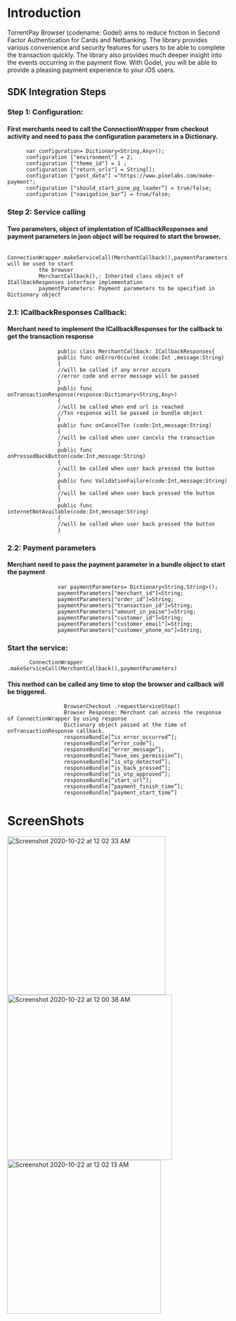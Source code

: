 # Introduction
TorrentPay Browser (codename: Godel) aims to reduce friction in Second Factor Authentication for Cards and Netbanking. The library provides various convenience and security features for users to be able to complete the transaction quickly. The library also provides much deeper insight into the events occurring in the payment flow. With Godel, you will be able to provide a pleasing payment experience to your iOS users.

## SDK Integration Steps
### Step 1: Configuration:
#### First merchants need to call the ConnectionWrapper from checkout activity and need to pass the configuration parameters in a Dictionary.
          var configuration= Dictionary<String,Any>();
          configuration ["environment"] = 2;
          configuration ["theme_id"] = 1 ;
          configuration ["return_urls"] = String[];
          configuration ["post_data"] ="https://www.pinelabs.com/make-payment";
          configuration ["should_start_pine_pg_loader”] = true/false;
          configuration ["navigation_bar”] = true/false;
### Step 2: Service calling
#### Two parameters, object of implentation of ICallbackResponses and payment parameters in json object will be required to start the browser.
              ConnectionWrapper.makeServiceCall(MerchantCallback(),paymentParameters) will be used to start
              the browser
              MerchantCallback(),: Inherited class object of ICallbackResponses interface implementation
              paymentParameters: Payment parameters to be specified in Dictionary object
### 2.1: ICallbackResponses Callback:
#### Merchant need to implement the ICallbackResponses for the callback to get the transaction response
                    public class MerchantCallback: ICallbackResponses{
                    public func onErrorOccured (code:Int ,message:String)
                    {
                    //will be called if any error occurs
                    //error code and error message will be passed
                    }
                    public func onTransactionResponse(response:Dictionary<String,Any>)
                    {
                    //will be called when end url is reached
                    //Txn response will be passed in bundle object
                    }
                    public func onCancelTxn (code:Int,message:String)
                    {
                    //will be called when user cancels the transaction
                    }
                    public func onPressedBackButton(code:Int,message:String)
                    {
                    //will be called when user back pressed the button
                    }
                    public func ValidationFailure(code:Int,message:String)
                    {
                    //will be called when user back pressed the button
                    }
                    public func internetNotAvailable(code:Int,message:String)
                    {
                    //will be called when user back pressed the button
                    }
### 2.2: Payment parameters
#### Merchant need to pass the payment parameter in a bundle object to start the payment
                    var paymentParameters= Dictionary<String,String>();
                    paymentParameters["merchant_id"]=String;
                    paymentParameters["order_id"]=String;
                    paymentParameters["transaction_id"]=String;
                    paymentParameters["amount_in_paise"]=String;
                    paymentParameters["customer_id"]=String;
                    paymentParameters["customer_email"]=String;
                    paymentParameters["customer_phone_no"]=String;
### Start the service:
           ConnectionWrapper .makeServiceCall(MerchantCallback(),paymentParameters)

#### This method can be called any time to stop the browser and callback will be triggered.
                      BrowserCheckout .requestServiceStop()
                      Browser Response: Merchant can access the response of ConnectionWrapper by using response
                      Dictionary object passed at the time of onTransactionResponse callback.
                      responseBundle[“is_error_occurred”];
                      responseBundle[“error_code”];
                      responseBundle[“error_message”];
                      responseBundle[“have_sms_permission”];
                      responseBundle[“is_otp_detected”];
                      responseBundle[“is_back_pressed”];
                      responseBundle[“is_otp_approved”];
                      responseBundle[“start_url”];
                      responseBundle[“payment_finish_time”];
                      responseBundle[“payment_start_time”]
              
# ScreenShots

<img width="360" alt="Screenshot 2020-10-22 at 12 02 33 AM" src="https://user-images.githubusercontent.com/23396167/96767340-07e2fc00-13fa-11eb-8716-5a4e5be11da8.png"> <img width="375" alt="Screenshot 2020-10-22 at 12 00 38 AM" src="https://user-images.githubusercontent.com/23396167/96767534-48db1080-13fa-11eb-8d68-324aa2f322e6.png"> <img width="349" alt="Screenshot 2020-10-22 at 12 02 13 AM" src="https://user-images.githubusercontent.com/23396167/96767591-5a241d00-13fa-11eb-9051-8b9f692f0c6b.png">
